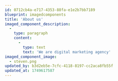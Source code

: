 ```yaml
---
id: 0712cb4a-e717-4353-88fa-e1e2b7bb7189
blueprint: imagedcomponents
title: 'About us'
imaged_component_description:
  -
    type: paragraph
    content:
      -
        type: text
        text: 'We are digital marketing agency'
imaged_component_image:
  - steven.png
updated_by: b3d2eb5e-7cfc-4118-8197-cc2aca8fb55f
updated_at: 1749617587
---
```

